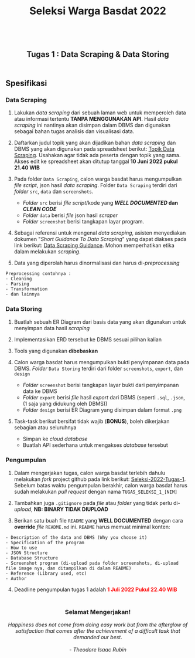 <h1 align="center">
  <br>
  Seleksi Warga Basdat 2022
  <br>
  <br>
</h1>

<h2 align="center">
  <br>
  Tugas 1 : Data Scraping & Data Storing
  <br>
  <br>
</h2>


## Spesifikasi

### Data Scraping

1. Lakukan _data scraping_ dari sebuah laman web untuk memperoleh data atau informasi tertentu __TANPA MENGGUNAKAN API__. Hasil _data scraping_ ini nantinya akan disimpan dalam DBMS dan digunakan sebagai bahan tugas analisis dan visualisasi data.

2. Daftarkan judul topik yang akan dijadikan bahan _data scraping_ dan DBMS yang akan digunakan pada spreadsheet berikut: [Topik Data Scraping](https://docs.google.com/spreadsheets/d/1VjK-ZeJlSy38yqUJvaaCqYtS7yP8Vq609ewyWTA_k2Y/edit?usp=sharing). Usahakan agar tidak ada peserta dengan topik yang sama. Akses edit ke spreadsheet akan ditutup tanggal __10 Juni 2022 pukul 21.40 WIB__

3. Pada folder `Data Scraping`, calon warga basdat harus mengumpulkan _file script_, json hasil _data scraping_. Folder `Data Scraping` terdiri dari _folder_ `src`, `data` dan `screenshots`. 
    - _Folder_ `src` berisi _file script_/kode yang __*WELL DOCUMENTED* dan *CLEAN CODE*__ 
    - _Folder_ `data` berisi _file_ json hasil _scraper_
    - _Folder_ `screenshot` berisi tangkapan layar program.

4. Sebagai referensi untuk mengenal _data scraping_, asisten menyediakan dokumen "_Short Guidance To Data Scraping_" yang dapat diakses pada link berikut: [Data Scraping Guidance](http://bit.ly/DataScrapingGuidance). Mohon memperhatikan etika dalam melakukan _scraping_.

5. Data yang diperolah harus dinormalisasi dan harus di-_preprocessing_
```
Preprocessing contohnya :
- Cleaning
- Parsing
- Transformation
- dan lainnya
```

### Data Storing

1. Buatlah sebuah ER Diagram dari basis data yang akan digunakan untuk menyimpan data hasil _scraping_
   
2. Implementasikan ERD tersebut ke DBMS sesuai pilihan kalian

3. Tools yang digunakan __dibebaskan__

4. Calon warga basdat harus mengumpulkan bukti penyimpanan data pada DBMS. _Folder_ `Data Storing` terdiri dari folder `screenshots`, `export`, dan `design`
    - _Folder_ `screenshot` berisi tangkapan layar bukti dari penyimpanan data ke DBMS
    - _Folder_ `export` berisi _file_ hasil _export_ dari DBMS (seperti `.sql`, `.json`, (1 saja yang didukung oleh DBMS))
    -  _Folder_ `design` berisi ER Diagram yang disimpan dalam format `.png`



5. Task-task berikut bersifat tidak wajib (__BONUS__), boleh dikerjakan sebagian atau seluruhnya
    - Simpan ke _cloud database_
    - Buatlah API sederhana untuk mengakses _database_ tersebut

### Pengumpulan


1. Dalam mengerjakan tugas, calon warga basdat terlebih dahulu melakukan _fork_ project github pada link berikut: [Seleksi-2022-Tugas-1](https://github.com/wargabasdat/Seleksi-2022-Tugas-1). Sebelum batas waktu pengumpulan berakhir, calon warga basdat harus sudah melakukan _pull request_ dengan nama ```TUGAS_SELEKSI_1_[NIM]```

2. Tambahkan juga `.gitignore` pada _file_ atau _folder_ yang tidak perlu di-_upload_, __NB: BINARY TIDAK DIUPLOAD__

3. Berikan satu buah file `README` yang __WELL DOCUMENTED__ dengan cara __override__ _file_ `README.md` ini. `README` harus memuat minimal konten:


```
- Description of the data and DBMS (Why you choose it)
- Specification of the program
- How to use
- JSON Structure
- Database Structure
- Screenshot program (di-upload pada folder screenshots, di-upload file image nya, dan ditampilkan di dalam README)
- Reference (Library used, etc)
- Author
```


4. Deadline pengumpulan tugas 1 adalah <span style="color:red">__1 Juli 2022 Pukul 22.40 WIB__</span>

<h3 align="center">
  <br>
  Selamat Mengerjakan!
  <br>
</h3>

<p align="center">
  <i>
  Happiness does not come from doing easy work
  but from the afterglow of satisfaction that
  comes after the achievement of a difficult
  task that demanded our best.<br><br>
  - Theodore Isaac Rubin
  </i>
</p>
<br>